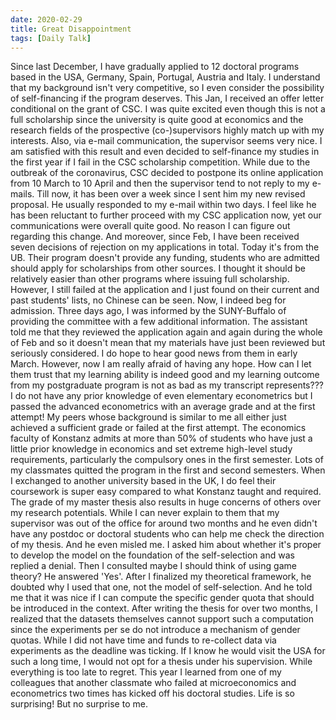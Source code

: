 ```yaml
---
date: 2020-02-29
title: Great Disappointment
tags: [Daily Talk]
---
```

Since last December, I have gradually applied to 12 doctoral programs based in the USA, Germany, Spain, Portugal, Austria and Italy. I understand that my background isn't very competitive, so I even consider the possibility of self-financing if the program deserves. This Jan, I received an offer letter conditional on the grant of CSC. I was quite excited even though this is not a full scholarship since the university is quite good at economics and the research fields of the prospective (co-)supervisors highly match up with my interests. Also, via e-mail communication, the supervisor seems very nice. I am satisfied with this result and even decided to self-finance my studies in the first year if I fail in the CSC scholarship competition. While due to the outbreak of the coronavirus, CSC decided to postpone its online application from 10 March to 10 April and then the supervisor tend to not reply to my e-mails. Till now, it has been over a week since I sent him my new revised proposal. He usually responded to my e-mail within two days. I feel like he has been reluctant to further proceed with my CSC application now, yet our communications were overall quite good. No reason I can figure out regarding this change. And moreover, since Feb, I have been received seven decisions of rejection on my applications in total. Today it's from the UB. Their program doesn't provide any funding, students who are admitted should apply for scholarships from other sources. I thought it should be relatively easier than other programs where issuing full scholarship. However, I still failed at the application and I just found on their current and past students' lists, no Chinese can be seen. Now, I indeed beg for admission. Three days ago, I was informed by the SUNY-Buffalo of providing the committee with a few additional information. The assistant told me that they reviewed the application again and again during the whole of Feb and so it doesn't mean that my materials have just been reviewed but seriously considered. I do hope to hear good news from them in early March. However, now I am really afraid of having any hope. 
How can I let them trust that my learning ability is indeed good and my learning outcome from my postgraduate program is not as bad as my transcript represents??? I do not have any prior knowledge of even elementary econometrics but I passed the advanced econometrics with an average grade and at the first attempt! My peers whose background is similar to me all either just achieved a sufficient grade or failed at the first attempt. The economics faculty of Konstanz admits at more than 50% of students who have just a little prior knowledge in economics and set extreme high-level study requirements, particularly the compulsory ones in the first semester. Lots of my classmates quitted the program in the first and second semesters. When I exchanged to another university based in the UK, I do feel their coursework is super easy compared to what Konstanz taught and required. The grade of my master thesis also results in huge concerns of others over my research potentials. While I can never explain to them that my supervisor was out of the office for around two months and he even didn't have any postdoc or doctoral students who can help me check the direction of my thesis. And he even misled me. I asked him about whether it's proper to develop the model on the foundation of the self-selection and was replied a denial. Then I consulted maybe I should think of using game theory? He answered 'Yes'. After I finalized my theoretical framework, he doubted why I used that one, not the model of self-selection. And he told me that it was nice if I can compute the specific gender quota that should be introduced in the context. After writing the thesis for over two months, I realized that the datasets themselves cannot support such a computation since the experiments per se do not introduce a mechanism of gender quotas. While I did not have time and funds to re-collect data via experiments as the deadline was ticking. If I know he would visit the USA for such a long time, I would not opt for a thesis under his supervision. While everything is too late to regret. This year I learned from one of my colleagues that another classmate who failed at microeconomics and econometrics two times has kicked off his doctoral studies. Life is so surprising! But no surprise to me. 
